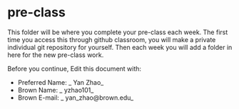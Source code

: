 # pre-class


This folder will be where you complete your pre-class each week. The first time you access this through github classroom, you will make a private individual git repository for yourself. Then each week you will add a folder in here for the new pre-class work. 

Before you continue, Edit this document with:


- Preferred Name: _  Yan Zhao_
- Brown Name: _  yzhao101_
- Brown E-mail: _  yan_zhao@brown.edu_
